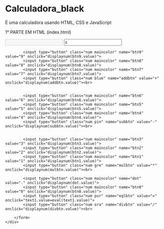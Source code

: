# Calculadora_black
É uma calculadora usando HTML, CSS e JavaScript

1° PARTE EM HTML (index.html)

<!DOCTYPE html>
<html lang="en">
<head>
    <meta charset="UTF-8">
    <meta http-equiv="X-UA-Compatible" content="IE=edge">
    <meta name="viewport" content="width=device-width, initial-scale=1.0">
    <link rel="stylesheet" href="style.css"/>
    <title>Calculadora Black</title>
</head>
<body>
    <div class="main">
        <form action="" name="Calculator">
            <input type="text" class="text maincolor" name="text1" disabled>
            <input type="text" class="text1 maincolor" name="text12" value="c" onclick="location.reload()"><br>

            <input type="button" class="num maincolor" name="btn9" value="9" onclick="displaynum(btn9.value)">
            <input type="button" class="num maincolor" name="btn8" value="8" onclick="displaynum(btn8.value)">
            <input type="button" class="num maincolor" name="btn7" value="7" onclick="displaynum(btn7.value)">
            <input type="button" class="num blue" name="addbtn" value="+" onclick="displaynum(addbtn.value)"><br>

            
            <input type="button" class="num maincolor" name="btn6" value="6" onclick="displaynum(btn6.value)">
            <input type="button" class="num maincolor" name="btn5" value="5" onclick="displaynum(btn5.value)">
            <input type="button" class="num maincolor" name="btn4" value="4" onclick="displaynum(btn4.value)">
            <input type="button" class="num pin" name="subbtn" value="-" onclick="displaynum(subbtn.value)"><br>

            
            <input type="button" class="num maincolor" name="btn3" value="3" onclick="displaynum(btn3.value)">
            <input type="button" class="num maincolor" name="btn2" value="2" onclick="displaynum(btn2.value)">
            <input type="button" class="num maincolor" name="btn1" value="1" onclick="displaynum(btn1.value)">
            <input type="button" class="num gre" name="mulbtn" value="*" onclick="displaynum(mulbtn.value)"><br>

            <input type="button" class="num maincolor" name="dot" value="." onclick="displaynum(dot.value)">
            <input type="button" class="num maincolor" name="btn0" value="0" onclick="displaynum(btn0.value)">
            <input type="button" class="num pur" name="eqlbtn" value="=" onclick="text1.value=eval(text1.value)">
            <input type="button" class="num ora" name="divbtn" value="/" onclick="displaynum(divbtn.value)"><br>

        </form>
    </div>
    
</body>
<script src="script.js"></script>
</html>
